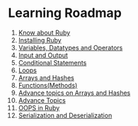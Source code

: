 # Learning Roadmap

1. [Know about Ruby](./about_ruby.md)
2. [Installing Ruby](./install_ruby.md)
3. [Variables, Datatypes and Operators](./variables_datatypes_operators.md)
4. [Input and Output]()
5. [Conditional Statements]()
6. [Loops]()
7. [Arrays and Hashes]()
8. [Functions(Methods)]()
9. [Advance topics on Arrays and Hashes]()
10. [Advance Topics]()
11. [OOPS in Ruby]()
12. [Serialization and Deserialization]()
